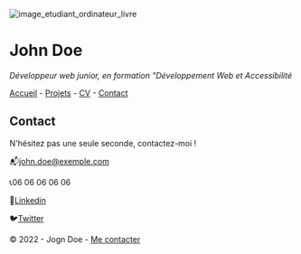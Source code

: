 ![image_etudiant_ordinateur_livre](https://cdn.discordapp.com/attachments/1208043598558400513/1215577342060003338/image.png?ex=65fd419e&is=65eacc9e&hm=49eb395d3af443bd8ce47c404f203635e72e023da201ef21c55a3df8a0b04373&)

# John Doe

*Développeur web junior, en formation "Développement Web et Accessibilité*

[Accueil](README.md) - [Projets](projets.md) - 
[CV](cv.md) - [Contact](contact.md)

## Contact

N'hésitez pas une seule seconde, contactez-moi !

:mailbox_with_mail:[john.doe@exemple.com](john.doe@exemple.com)

:telephone_receiver:06 06 06 06 06

:necktie:[Linkedin](https://www.linkedin.com/)

:bird:[Twitter](https://twitter.com/?lang=en)

© 2022 - Jogn Doe - [Me contacter](contact.md)